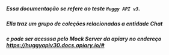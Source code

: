 ##### Essa documentação se refere ao teste `Huggy API v3`.
##### Ella traz um grupo de coleções relacionadas a entidade Chat
##### e pode ser acesssa pelo Mock Server da apiary no endereço https://huggyapiv30.docs.apiary.io/#
